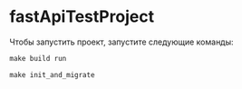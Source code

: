 # fastApiTestProject

Чтобы запустить проект, запустите следующие команды:

```cmd
make build run
```

```cmd
make init_and_migrate 
```